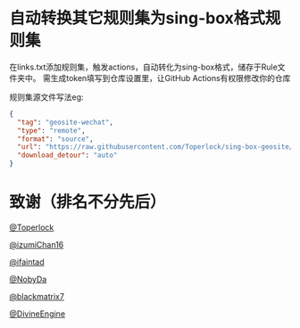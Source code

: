 # 自动转换其它规则集为sing-box格式规则集

在links.txt添加规则集，触发actions，自动转化为sing-box格式，储存于Rule文件夹中。
需生成token填写到仓库设置里，让GitHub Actions有权限修改你的仓库

规则集源文件写法eg:

```json
{
  "tag": "geosite-wechat",
  "type": "remote",
  "format": "source",
  "url": "https://raw.githubusercontent.com/Toperlock/sing-box-geosite/main/wechat.json",
  "download_detour": "auto"
}
```



# 致谢（排名不分先后）
[@Toperlock](https://github.com/Toperlock)

[@izumiChan16](https://github.com/izumiChan16)

[@ifaintad](https://github.com/ifaintad)

[@NobyDa](https://github.com/NobyDa)

[@blackmatrix7](https://github.com/blackmatrix7)

[@DivineEngine](https://github.com/DivineEngine)
